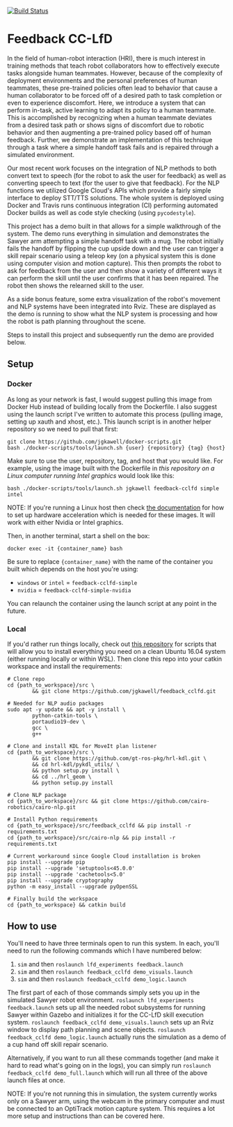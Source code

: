 [![Build Status](https://travis-ci.com/jgkawell/cairo-feedback-cclfd.svg?branch=master)](https://travis-ci.com/jgkawell/cairo-feedback-cclfd)

# Feedback CC-LfD

In the field of human-robot interaction (HRI), there is much interest in training methods that teach robot collaborators how to effectively execute tasks alongside human teammates. However, because of the complexity of deployment environments and the personal preferences of human teammates, these pre-trained policies often lead to behavior that cause a human collaborator to be forced off of a desired path to task completion or even to experience discomfort. Here, we introduce a system that can perform in-task, active learning to adapt its policy to a human teammate. This is accomplished by recognizing when a human teammate deviates from a desired task path or shows signs of discomfort due to robotic behavior and then augmenting a pre-trained policy based off of human feedback. Further, we demonstrate an implementation of this technique through a task where a simple handoff task fails and is repaired through a simulated environment.

Our most recent work focuses on the integration of NLP methods to both convert text to speech (for the robot to ask the user for feedback) as well as converting speech to text (for the user to give that feedback). For the NLP functions we utilized Google Cloud's APIs which provide a fairly simple interface to deploy STT/TTS solutions. The whole system is deployed using Docker and Travis runs continuous integration (CI) performing automated Docker builds as well as code style checking (using `pycodestyle`).

This project has a demo built in that allows for a simple walkthrough of the system. The demo runs everything in simulation and demonstrates the Sawyer arm attempting a simple handoff task with a mug. The robot initially fails the handoff by flipping the cup upside down and the user can trigger a skill repair scenario using a teleop key (on a physical system this is done using computer vision and motion capture). This then prompts the robot to ask for feedback from the user and then show a variety of different ways it can perform the skill until the user confirms that it has been repaired. The robot then shows the relearned skill to the user.

As a side bonus feature, some extra visualization of the robot's movement and NLP systems have been integrated into Rviz. These are displayed as the demo is running to show what the NLP system is processing and how the robot is path planning throughout the scene.

Steps to install this project and subsequently run the demo are provided below.

## Setup

### Docker

As long as your network is fast, I would suggest pulling this image from Docker Hub instead of building locally from the Dockerfile. I also suggest using the launch script I've written to automate this process (pulling image, setting up xauth and xhost, etc.). This launch script is in another helper repository so we need to pull that first:

```
git clone https://github.com/jgkawell/docker-scripts.git
bash ./docker-scripts/tools/launch.sh {user} {repository} {tag} {host}
```

Make sure to use the user, repository, tag, and host that you would like. For example, using the image built with the Dockerfile in *this repository on a Linux computer running Intel graphics* would look like this:

```
bash ./docker-scripts/tools/launch.sh jgkawell feedback-cclfd simple intel
```

NOTE: If you're running a Linux host then check [the documentation](https://github.com/jgkawell/docker-scripts/wiki) for how to set up hardware acceleration which is needed for these images. It will work with either Nvidia or Intel graphics.

Then, in another terminal, start a shell on the box:

```
docker exec -it {container_name} bash
```

Be sure to replace `{container_name}` with the name of the container you built which depends on the host you're using:

- `windows` or `intel` = `feedback-cclfd-simple`
- `nvidia` = `feedback-cclfd-simple-nvidia`

You can relaunch the container using the launch script at any point in the future.

### Local

If you'd rather run things locally, check out [this repository](https://github.com/cairo-robotics/cairo_sawyer_utils/tree/master/install_scripts/kinetic) for scripts that will allow you to install everything you need on a clean Ubuntu 16.04 system (either running locally or within WSL). Then clone this repo into your catkin workspace and install the requirements:

```
# Clone repo
cd {path_to_workspace}/src \
        && git clone https://github.com/jgkawell/feedback_cclfd.git

# Needed for NLP audio packages
sudo apt -y update && apt -y install \
        python-catkin-tools \
        portaudio19-dev \
        gcc \
        g++

# Clone and install KDL for MoveIt plan listener
cd {path_to_workspace}/src \
        && git clone https://github.com/gt-ros-pkg/hrl-kdl.git \
        && cd hrl-kdl/pykdl_utils/ \
        && python setup.py install \
        && cd ../hrl_geom \
        && python setup.py install

# Clone NLP package
cd {path_to_workspace}/src && git clone https://github.com/cairo-robotics/cairo-nlp.git

# Install Python requirements
cd {path_to_workspace}/src/feedback_cclfd && pip install -r requirements.txt
cd {path_to_workspace}/src/cairo-nlp && pip install -r requirements.txt

# Current workaround since Google Cloud installation is broken
pip install --upgrade pip
pip install --upgrade 'setuptools<45.0.0'
pip install --upgrade 'cachetools<5.0'
pip install --upgrade cryptography
python -m easy_install --upgrade pyOpenSSL

# Finally build the workspace
cd {path_to_workspace} && catkin build
```

## How to use

You'll need to have three terminals open to run this system. In each, you'll need to run the following commands which I have numbered below:

1. `sim` and then `roslaunch lfd_experiments feedback.launch`
2. `sim` and then `roslaunch feedback_cclfd demo_visuals.launch`
3. `sim` and then `roslaunch feedback_cclfd demo_logic.launch`

The first part of each of those commands simply sets you up in the simulated Sawyer robot environment. `roslaunch lfd_experiments feedback.launch` sets up all the needed robot subsystems for running Sawyer within Gazebo and initializes it for the CC-LfD skill execution system. `roslaunch feedback_cclfd demo_visuals.launch` sets up an Rviz window to display path planning and scene objects. `roslaunch feedback_cclfd demo_logic.launch` actually runs the simulation as a demo of a cup hand off skill repair scenario.

Alternatively, if you want to run all these commands together (and make it hard to read what's going on in the logs), you can simply run `roslaunch feedback_cclfd demo_full.launch` which will run all three of the above launch files at once.


NOTE: If you're not running this in simulation, the system currently works only on a Sawyer arm, using the webcam in the primary computer and must be connected to an OptiTrack motion capture system. This requires a lot more setup and instructions than can be covered here.
